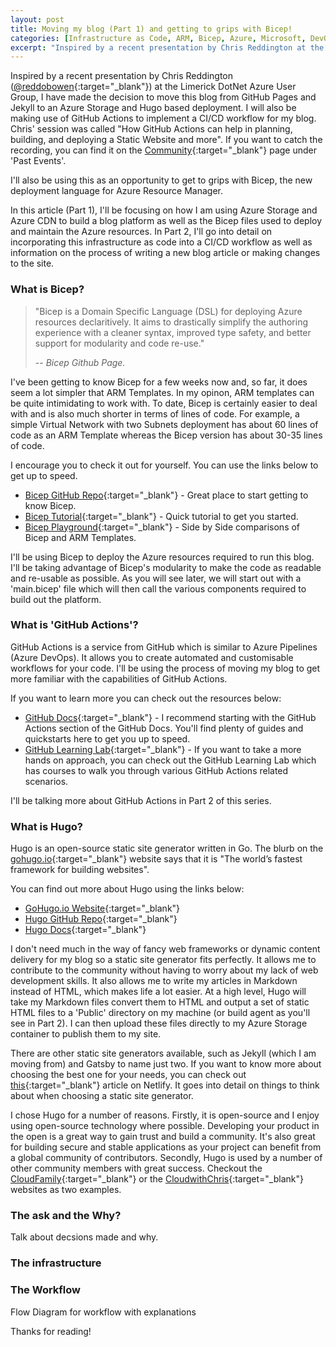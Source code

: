 ```yaml
---
layout: post
title: Moving my blog (Part 1) and getting to grips with Bicep!
categories: [Infrastructure as Code, ARM, Bicep, Azure, Microsoft, DevOps, Blog, Hugo, GitHub Actions]
excerpt: "Inspired by a recent presentation by Chris Reddington at the Limerick DotNet Azure User Group, I have made the decision to move this blog from GitHub Pages and Jekyll to an Azure Storage and Hugo based deployment. I will also be making use of GitHub Actions to implement a CI/CD workflow for my blog."
---
```


Inspired by a recent presentation by Chris Reddington ([@reddobowen](https://twitter.com/reddobowen){:target="_blank"}) at the Limerick DotNet Azure User Group, I have made the decision to move this blog from GitHub Pages and Jekyll to an Azure Storage and Hugo based deployment. I will also be making use of GitHub Actions to implement a CI/CD workflow for my blog. Chris' session was called "How GitHub Actions can help in planning, building, and deploying a Static Website and more". If you want to catch the recording, you can find it on the [Community](/community){:target="_blank"} page under 'Past Events'.

I'll also be using this as an opportunity to get to grips with Bicep, the new deployment language for Azure Resource Manager.

In this article (Part 1), I'll be focusing on how I am using Azure Storage and Azure CDN to build a blog platform as well as the Bicep files used to deploy and maintain the Azure resources. In Part 2, I'll go into detail on incorporating this infrastructure as code into a CI/CD workflow as well as information on the process of writing a new blog article or making changes to the site.

### What is Bicep?

> "Bicep is a Domain Specific Language (DSL) for deploying Azure resources declaritively. It aims to drastically simplify the authoring experience with a cleaner syntax, improved type safety, and better support for modularity and code re-use."
>
> -- <cite>Bicep Github Page.</cite>

I've been getting to know Bicep for a few weeks now and, so far, it does seem a lot simpler that ARM Templates. In my opinon, ARM templates can be quite intimidating to work with. To date, Bicep is certainly easier to deal with and is also much shorter in terms of lines of code. For example, a simple Virtual Network with two Subnets deployment has about 60 lines of code as an ARM Template whereas the Bicep version has about 30-35 lines of code.

I encourage you to check it out for yourself. You can use the links below to get up to speed.

* [Bicep GitHub Repo](https://github.com/Azure/bicep){:target="_blank"} - Great place to start getting to know Bicep.
* [Bicep Tutorial](https://github.com/Azure/bicep/blob/main/docs/tutorial/01-simple-template.md){:target="_blank"} - Quick tutorial to get you started.
* [Bicep Playground](https://bicepdemo.z22.web.core.windows.net/){:target="_blank"} - Side by Side comparisons of Bicep and ARM Templates.

I'll be using Bicep to deploy the Azure resources required to run this blog. I'll be taking advantage of Bicep's modularity to make the code as readable and re-usable as possible. As you will see later, we will start out with a 'main.bicep' file which will then call the various components required to build out the platform.

### What is 'GitHub Actions'?

GitHub Actions is a service from GitHub which is similar to Azure Pipelines (Azure DevOps). It allows you to create automated and customisable workflows for your code. I'll be using the process of moving my blog to get more familiar with the capabilities of GitHub Actions.

If you want to learn more you can check out the resources below:

* [GitHub Docs](https://docs.github.com/en/actions){:target="_blank"} - I recommend starting with the GitHub Actions section of the GitHub Docs. You'll find plenty of guides and quickstarts here to get you up to speed.
* [GitHub Learning Lab](https://lab.github.com/search?q=github+actions){:target="_blank"} - If you want to take a more hands on approach, you can check out the GitHub Learning Lab which has courses to walk you through various GitHub Actions related scenarios.

I'll be talking more about GitHub Actions in Part 2 of this series.

### What is Hugo?

Hugo is an open-source static site generator written in Go. The blurb on the [gohugo.io](https://gohugo.io/){:target="_blank"} website says that it is "The world’s fastest framework for building websites".

You can find out more about Hugo using the links below:

* [GoHugo.io Website](https://gohugo.io/){:target="_blank"}
* [Hugo GitHub Repo](https://github.com/gohugoio/hugo){:target="_blank"}
* [Hugo Docs](https://gohugo.io/getting-started/){:target="_blank"}

I don't need much in the way of fancy web frameworks or dynamic content delivery for my blog so a static site generator fits perfectly. It allows me to contribute to the community without having to worry about my lack of web development skills. It also allows me to write my articles in Markdown instead of HTML, which makes life a lot easier. At a high level, Hugo will take my Markdown files convert them to HTML and output a set of static HTML files to a 'Public' directory on my machine (or build agent as you'll see in Part 2). I can then upload these files directly to my Azure Storage container to publish them to my site.

There are other static site generators available, such as Jekyll (which I am moving from) and Gatsby to name just two. If you want to know more about choosing the best one for your needs, you can check out [this](https://www.netlify.com/blog/2020/04/14/what-is-a-static-site-generator-and-3-ways-to-find-the-best-one/){:target="_blank"} article on Netlify. It goes into detail on things to think about when choosing a static site generator.

I chose Hugo for a number of reasons. Firstly, it is open-source and I enjoy using open-source technology where possible. Developing your product in the open is a great way to gain trust and build a community. It's also great for building secure and stable applications as your project can benefit from a global community of contributors. Secondly, Hugo is used by a number of other community members with great success. Checkout the [CloudFamily](https://cloudfamily.info/){:target="_blank"} or the [CloudwithChris](https://www.cloudwithchris.com/){:target="_blank"} websites as two examples.

### The ask and the Why?

Talk about decsions made and why.


### The infrastructure


### The Workflow

Flow Diagram for workflow with explanations

Thanks for reading!
